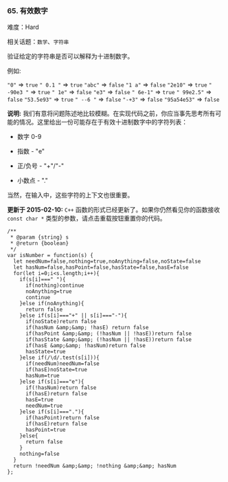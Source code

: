 ### 65. 有效数字

难度：Hard

相关话题：`数学`、`字符串`

验证给定的字符串是否可以解释为十进制数字。



例如:



 `"0"` => `true` 
 `" 0.1 "` => `true` 
 `"abc"` => `false` 
 `"1 a"` => `false` 
 `"2e10"` => `true` 
 `" -90e3 "` => `true` 
 `" 1e"` => `false` 
 `"e3"` => `false` 
 `" 6e-1"` => `true` 
 `" 99e2.5"` => `false` 
 `"53.5e93"` => `true` 
 `" --6 "` => `false` 
 `"-+3"` => `false` 
 `"95a54e53"` => `false` 



**说明:** 我们有意将问题陈述地比较模糊。在实现代码之前，你应当事先思考所有可能的情况。这里给出一份可能存在于有效十进制数字中的字符列表：




* 数字 0-9

* 指数 - "e"

* 正/负号 - "+"/"-"

* 小数点 - "."





当然，在输入中，这些字符的上下文也很重要。



**更新于 2015-02-10:** 
 `C++` 函数的形式已经更新了。如果你仍然看见你的函数接收 `const char *`  类型的参数，请点击重载按钮重置你的代码。


```
/**
 * @param {string} s
 * @return {boolean}
 */
var isNumber = function(s) {
  let needNum=false,nothing=true,noAnything=false,noState=false
  let hasNum=false,hasPoint=false,hasState=false,hasE=false
  for(let i=0;i<s.length;i++){
    if(s[i]===" "){
      if(nothing)continue
      noAnything=true
      continue
    }else if(noAnything){
      return false
    }else if(s[i]==="+" || s[i]==="-"){
      if(noState)return false
      if(hasNum &amp;&amp; !hasE) return false
      if(hasPoint &amp;&amp; (!hasNum || !hasE))return false
      if(hasState &amp;&amp; (!hasNum || !hasE))return false
      if(hasE &amp;&amp; !hasNum)return false
      hasState=true
    }else if(/\d/.test(s[i])){
      if(needNum)needNum=false
      if(hasE)noState=true
      hasNum=true
    }else if(s[i]==="e"){
      if(!hasNum)return false
      if(hasE)return false
      hasE=true
      needNum=true
    }else if(s[i]==="."){
      if(hasPoint)return false
      if(hasE)return false
      hasPoint=true
    }else{
      return false
    }
    nothing=false
  }
  return !needNum &amp;&amp; !nothing &amp;&amp; hasNum
};
```


